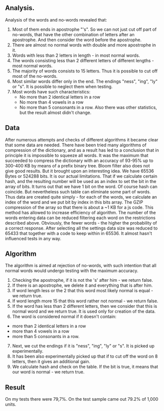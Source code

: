 ## Analysis.

Analysis of the words and no-words revealed that:

1. Most of them ends in apostrophe "'s".
So  we can not just cut off part  of no-words, that have the other combination of letters after an apostrophe. And then consider the word before the apostrophe.
2. There are almost no normal words with double and more apostrophe in it.
3. Words with less than 2 letters in length - in most normal words.
4. The words consisting less than 2 different letters of different lengths - most normal words.
5. The majority of words consists to 15 letters. Thus it is possible to cut off most of the no-words.
6. Most similar words differ only in the end. The endings "ness", "ing", "ly" or "s". It is possible to neglect them when testing.
7. Most words have such characteristics:
	* No more than 2 identical letters in a row
 	* No more than 4 vowels in a row
 	* No more than 5 consonants in a row.
Also there was other statistics, but the result almost didn't change.


## Data

After numerous attempts and checks of different algorithms it became clear that some data are needed.
There have been tried many algorithms of compression of the dictionary, and as a result has led to a conclusion that in principle it is impossible to squeeze all words.
It was the maximum that succeeded to compress the dictionary with an accuracy of 93-95% up to 300-400 KB by means of a prefix binary tree.
Bloom filter also does not give good results. But it brought upon an interesting idea.
We have 65536 Bytes or 524288 bits. It is our actual limitations.
That if we calculate certain hash, and the resulting number will be used as an index to set the bit in the array of bits.
It turns out that we have 1 bit on the word. Of course hash can coincide. But nevertheless such table can eliminate some part of words. Thus data are created quite simply - for each of the words, we calculate an index of the word and we put bit by index in this bits array. The GZIP compression of the array so that there is about a ~1 KB  for a js code.
This method has allowed to increase efficiency of algorithm. The number of the words entering data can be reduced filtering each word on the restrictions described above. Obviously, the fewer words - the higher the probability of a correct response.
After selecting all the settings data size was reduced to 65433  that together with a code to keep within in 65536.
It almost hasn't influenced tests in any way. 


## Algorithm

The algorithm is aimed at rejection of no-words, with such intention that all normal words would undergo testing with the maximum accuracy.

1. Checking the apostrophe, if it is not the 's' after him - we return false.
2. If there is an apostrophe, we delete it and everything that is after him.
3. If word length less or the 2 that this word most likely normal is equal - we return true.
4. If word length more 15 that this word rather not normal - we return false.
5. If the word has less than 2 different letters, then we consider that this is normal word and we return true. It is used only for creation of the data.
6. The word is considered normal if it doesn't contain:
* more than 2 identical letters in a row
* more than 4 vowels in a row
* more than 5 consonants in a row.
7. Next, we cut the endings if it is "ness", "ing", "ly" or "s". It is picked up experimentally.
8. It has been also experimentally picked up that if to cut off the word on 8 letters, then it gives an additional gain.
9. We calculate hash and check on the table. If the bit is true, it means that our word is normal - we return true.


## Result

On my tests there were 79,7%.
On the test sample came out 79.2% of 1,000 units.
 


